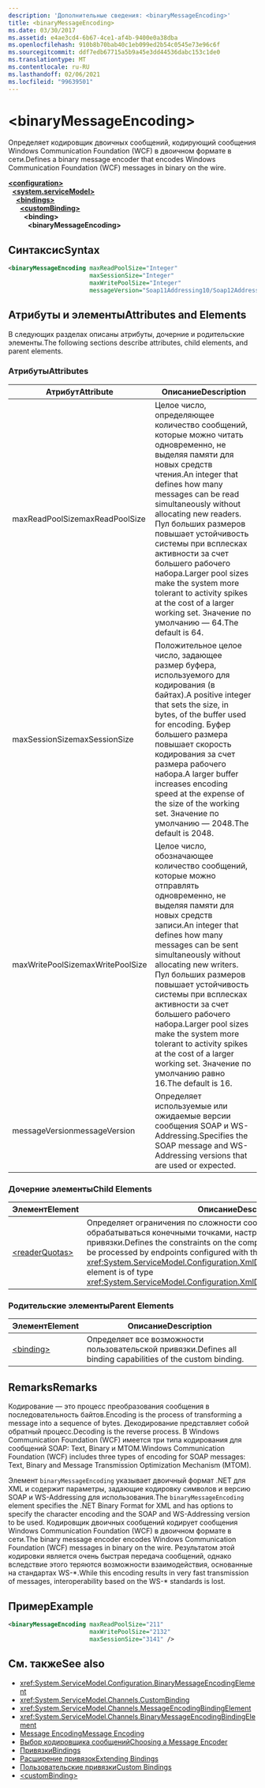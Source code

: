 ```yaml
---
description: 'Дополнительные сведения: <binaryMessageEncoding>'
title: <binaryMessageEncoding>
ms.date: 03/30/2017
ms.assetid: e4ae3cd4-6b67-4ce1-af4b-9400e0a38dba
ms.openlocfilehash: 910b8b70bab40c1eb099ed2b54c0545e73e96c6f
ms.sourcegitcommit: ddf7edb67715a5b9a45e3dd44536dabc153c1de0
ms.translationtype: MT
ms.contentlocale: ru-RU
ms.lasthandoff: 02/06/2021
ms.locfileid: "99639501"
---
```

# \<binaryMessageEncoding>

<span data-ttu-id="0a9ff-102">Определяет кодировщик двоичных сообщений, кодирующий сообщения Windows Communication Foundation (WCF) в двоичном формате в сети.</span><span class="sxs-lookup"><span data-stu-id="0a9ff-102">Defines a binary message encoder that encodes Windows Communication Foundation (WCF) messages in binary on the wire.</span></span>  
  
[**\<configuration>**](../configuration-element.md)\
&nbsp;&nbsp;[**\<system.serviceModel>**](system-servicemodel.md)\
&nbsp;&nbsp;&nbsp;&nbsp;[**\<bindings>**](bindings.md)\
&nbsp;&nbsp;&nbsp;&nbsp;&nbsp;&nbsp;[**\<customBinding>**](custombinding.md)\
&nbsp;&nbsp;&nbsp;&nbsp;&nbsp;&nbsp;&nbsp;&nbsp;**\<binding>**\
&nbsp;&nbsp;&nbsp;&nbsp;&nbsp;&nbsp;&nbsp;&nbsp;&nbsp;&nbsp;**\<binaryMessageEncoding>**  
  
## <a name="syntax"></a><span data-ttu-id="0a9ff-103">Синтаксис</span><span class="sxs-lookup"><span data-stu-id="0a9ff-103">Syntax</span></span>  
  
```xml  
<binaryMessageEncoding maxReadPoolSize="Integer"
                       maxSessionSize="Integer"
                       maxWritePoolSize="Integer"
                       messageVersion="Soap11Addressing10/Soap12Addressing10" />
```  
  
## <a name="attributes-and-elements"></a><span data-ttu-id="0a9ff-104">Атрибуты и элементы</span><span class="sxs-lookup"><span data-stu-id="0a9ff-104">Attributes and Elements</span></span>  

 <span data-ttu-id="0a9ff-105">В следующих разделах описаны атрибуты, дочерние и родительские элементы.</span><span class="sxs-lookup"><span data-stu-id="0a9ff-105">The following sections describe attributes, child elements, and parent elements.</span></span>  
  
### <a name="attributes"></a><span data-ttu-id="0a9ff-106">Атрибуты</span><span class="sxs-lookup"><span data-stu-id="0a9ff-106">Attributes</span></span>  
  
|<span data-ttu-id="0a9ff-107">Атрибут</span><span class="sxs-lookup"><span data-stu-id="0a9ff-107">Attribute</span></span>|<span data-ttu-id="0a9ff-108">Описание</span><span class="sxs-lookup"><span data-stu-id="0a9ff-108">Description</span></span>|  
|---------------|-----------------|  
|<span data-ttu-id="0a9ff-109">maxReadPoolSize</span><span class="sxs-lookup"><span data-stu-id="0a9ff-109">maxReadPoolSize</span></span>|<span data-ttu-id="0a9ff-110">Целое число, определяющее количество сообщений, которые можно читать одновременно, не выделяя памяти для новых средств чтения.</span><span class="sxs-lookup"><span data-stu-id="0a9ff-110">An integer that defines how many messages can be read simultaneously without allocating new readers.</span></span> <span data-ttu-id="0a9ff-111">Пул больших размеров повышает устойчивость системы при всплесках активности за счет большего рабочего набора.</span><span class="sxs-lookup"><span data-stu-id="0a9ff-111">Larger pool sizes make the system more tolerant to activity spikes at the cost of a larger working set.</span></span> <span data-ttu-id="0a9ff-112">Значение по умолчанию — 64.</span><span class="sxs-lookup"><span data-stu-id="0a9ff-112">The default is 64.</span></span>|  
|<span data-ttu-id="0a9ff-113">maxSessionSize</span><span class="sxs-lookup"><span data-stu-id="0a9ff-113">maxSessionSize</span></span>|<span data-ttu-id="0a9ff-114">Положительное целое число, задающее размер буфера, используемого для кодирования (в байтах).</span><span class="sxs-lookup"><span data-stu-id="0a9ff-114">A positive integer that sets the size, in bytes, of the buffer used for encoding.</span></span> <span data-ttu-id="0a9ff-115">Буфер большего размера повышает скорость кодирования за счет размера рабочего набора.</span><span class="sxs-lookup"><span data-stu-id="0a9ff-115">A larger buffer increases encoding speed at the expense of the size of the working set.</span></span> <span data-ttu-id="0a9ff-116">Значение по умолчанию — 2048.</span><span class="sxs-lookup"><span data-stu-id="0a9ff-116">The default is 2048.</span></span>|  
|<span data-ttu-id="0a9ff-117">maxWritePoolSize</span><span class="sxs-lookup"><span data-stu-id="0a9ff-117">maxWritePoolSize</span></span>|<span data-ttu-id="0a9ff-118">Целое число, обозначающее количество сообщений, которые можно отправлять одновременно, не выделяя памяти для новых средств записи.</span><span class="sxs-lookup"><span data-stu-id="0a9ff-118">An integer that defines how many messages can be sent simultaneously without allocating new writers.</span></span> <span data-ttu-id="0a9ff-119">Пул больших размеров повышает устойчивость системы при всплесках активности за счет большего рабочего набора.</span><span class="sxs-lookup"><span data-stu-id="0a9ff-119">Larger pool sizes make the system more tolerant to activity spikes at the cost of a larger working set.</span></span> <span data-ttu-id="0a9ff-120">Значение по умолчанию равно 16.</span><span class="sxs-lookup"><span data-stu-id="0a9ff-120">The default is 16.</span></span>|  
|<span data-ttu-id="0a9ff-121">messageVersion</span><span class="sxs-lookup"><span data-stu-id="0a9ff-121">messageVersion</span></span>|<span data-ttu-id="0a9ff-122">Определяет используемые или ожидаемые версии сообщения SOAP и WS-Addressing.</span><span class="sxs-lookup"><span data-stu-id="0a9ff-122">Specifies the SOAP message and WS-Addressing versions that are used or expected.</span></span>|  
  
### <a name="child-elements"></a><span data-ttu-id="0a9ff-123">Дочерние элементы</span><span class="sxs-lookup"><span data-stu-id="0a9ff-123">Child Elements</span></span>  
  
|<span data-ttu-id="0a9ff-124">Элемент</span><span class="sxs-lookup"><span data-stu-id="0a9ff-124">Element</span></span>|<span data-ttu-id="0a9ff-125">Описание</span><span class="sxs-lookup"><span data-stu-id="0a9ff-125">Description</span></span>|  
|-------------|-----------------|  
|[\<readerQuotas>](/previous-versions/dotnet/netframework-4.0/ms731325(v=vs.100))|<span data-ttu-id="0a9ff-126">Определяет ограничения по сложности сообщений SOAP, которые могут обрабатываться конечными точками, настроенными с использованием этой привязки.</span><span class="sxs-lookup"><span data-stu-id="0a9ff-126">Defines the constraints on the complexity of SOAP messages that can be processed by endpoints configured with this binding.</span></span> <span data-ttu-id="0a9ff-127">Это элемент типа <xref:System.ServiceModel.Configuration.XmlDictionaryReaderQuotasElement>.</span><span class="sxs-lookup"><span data-stu-id="0a9ff-127">This element is of type <xref:System.ServiceModel.Configuration.XmlDictionaryReaderQuotasElement>.</span></span>|  
  
### <a name="parent-elements"></a><span data-ttu-id="0a9ff-128">Родительские элементы</span><span class="sxs-lookup"><span data-stu-id="0a9ff-128">Parent Elements</span></span>  
  
|<span data-ttu-id="0a9ff-129">Элемент</span><span class="sxs-lookup"><span data-stu-id="0a9ff-129">Element</span></span>|<span data-ttu-id="0a9ff-130">Описание</span><span class="sxs-lookup"><span data-stu-id="0a9ff-130">Description</span></span>|  
|-------------|-----------------|  
|[\<binding>](bindings.md)|<span data-ttu-id="0a9ff-131">Определяет все возможности пользовательской привязки.</span><span class="sxs-lookup"><span data-stu-id="0a9ff-131">Defines all binding capabilities of the custom binding.</span></span>|  
  
## <a name="remarks"></a><span data-ttu-id="0a9ff-132">Remarks</span><span class="sxs-lookup"><span data-stu-id="0a9ff-132">Remarks</span></span>  

 <span data-ttu-id="0a9ff-133">Кодирование — это процесс преобразования сообщения в последовательность байтов.</span><span class="sxs-lookup"><span data-stu-id="0a9ff-133">Encoding is the process of transforming a message into a sequence of bytes.</span></span> <span data-ttu-id="0a9ff-134">Декодирование представляет собой обратный процесс.</span><span class="sxs-lookup"><span data-stu-id="0a9ff-134">Decoding is the reverse process.</span></span> <span data-ttu-id="0a9ff-135">В Windows Communication Foundation (WCF) имеется три типа кодирования для сообщений SOAP: Text, Binary и MTOM.</span><span class="sxs-lookup"><span data-stu-id="0a9ff-135">Windows Communication Foundation (WCF) includes three types of encoding for SOAP messages: Text, Binary and Message Transmission Optimization Mechanism (MTOM).</span></span>  
  
 <span data-ttu-id="0a9ff-136">Элемент `binaryMessageEncoding` указывает двоичный формат .NET для XML и содержит параметры, задающие кодировку символов и версию SOAP и WS-Addressing для использования.</span><span class="sxs-lookup"><span data-stu-id="0a9ff-136">The `binaryMessageEncoding` element specifies the .NET Binary Format for XML and has options to specify the character encoding and the SOAP and WS-Addressing version to be used.</span></span> <span data-ttu-id="0a9ff-137">Кодировщик двоичных сообщений кодирует сообщения Windows Communication Foundation (WCF) в двоичном формате в сети.</span><span class="sxs-lookup"><span data-stu-id="0a9ff-137">The binary message encoder encodes Windows Communication Foundation (WCF) messages in binary on the wire.</span></span> <span data-ttu-id="0a9ff-138">Результатом этой кодировки является очень быстрая передача сообщений, однако вследствие этого теряются возможности взаимодействия, основанные на стандартах WS-\*.</span><span class="sxs-lookup"><span data-stu-id="0a9ff-138">While this encoding results in very fast transmission of messages, interoperability based on the WS-\* standards is lost.</span></span>  
  
## <a name="example"></a><span data-ttu-id="0a9ff-139">Пример</span><span class="sxs-lookup"><span data-stu-id="0a9ff-139">Example</span></span>  
  
```xml  
<binaryMessageEncoding maxReadPoolSize="211"
                       maxWritePoolSize="2132"
                       maxSessionSize="3141" />
```  
  
## <a name="see-also"></a><span data-ttu-id="0a9ff-140">См. также</span><span class="sxs-lookup"><span data-stu-id="0a9ff-140">See also</span></span>

- <xref:System.ServiceModel.Configuration.BinaryMessageEncodingElement>
- <xref:System.ServiceModel.Channels.CustomBinding>
- <xref:System.ServiceModel.Channels.MessageEncodingBindingElement>
- <xref:System.ServiceModel.Channels.BinaryMessageEncodingBindingElement>
- [<span data-ttu-id="0a9ff-141">Message Encoding</span><span class="sxs-lookup"><span data-stu-id="0a9ff-141">Message Encoding</span></span>](message-encoding.md)
- [<span data-ttu-id="0a9ff-142">Выбор кодировщика сообщений</span><span class="sxs-lookup"><span data-stu-id="0a9ff-142">Choosing a Message Encoder</span></span>](../../../wcf/feature-details/choosing-a-message-encoder.md)
- [<span data-ttu-id="0a9ff-143">Привязки</span><span class="sxs-lookup"><span data-stu-id="0a9ff-143">Bindings</span></span>](../../../wcf/bindings.md)
- [<span data-ttu-id="0a9ff-144">Расширение привязок</span><span class="sxs-lookup"><span data-stu-id="0a9ff-144">Extending Bindings</span></span>](../../../wcf/extending/extending-bindings.md)
- [<span data-ttu-id="0a9ff-145">Пользовательские привязки</span><span class="sxs-lookup"><span data-stu-id="0a9ff-145">Custom Bindings</span></span>](../../../wcf/extending/custom-bindings.md)
- [\<customBinding>](custombinding.md)
